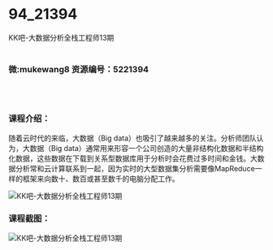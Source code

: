 # 94_21394
KK吧-大数据分析全栈工程师13期
<br/></br>
<h3>微:mukewang8 资源编号：5221394</h3>
<br/></br>
<h3>课程介绍：</h3>
<p>随着云时代的来临，大数据（Big data）也吸引了越来越多的关注。分析师团队认为，大数据（Big data）通常用来形容一个公司创造的大量非结构化数据和半结构化数据，这些数据在下载到关系型数据库用于分析时会花费过多时间和金钱。<a title="查看与 大数据分析 相关的文章" target="_blank">大数据分析</a>常和云计算联系到一起，因为实时的大型数据集分析需要像MapReduce一样的框架来向数十、数百或甚至数千的电脑分配工作。</p>
<p><img src="https://www.ko996.com/wp-content/uploads/img/2021/08/1-56.png" alt="KK吧-大数据分析全栈工程师13期"></p>
<div class="info-desc">
<h3>课程截图：</h3>
<p><img src="https://www.ko996.com/wp-content/uploads/img/2021/10/2-25.png" alt="KK吧-大数据分析全栈工程师13期"></p>


			
</div>
